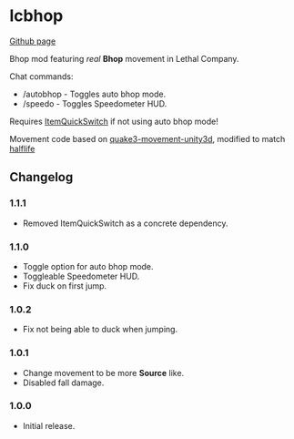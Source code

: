 # lcbhop
[Github page](https://github.com/Zyntex1/lcbhop)

Bhop mod featuring *real* **Bhop** movement in Lethal Company.

Chat commands:
- /autobhop - Toggles auto bhop mode.
- /speedo - Toggles Speedometer HUD.

Requires [ItemQuickSwitch](https://thunderstore.io/c/lethal-company/p/vasanex/ItemQuickSwitch/) if not using auto bhop mode!

Movement code based on [quake3-movement-unity3d](https://github.com/WiggleWizard/quake3-movement-unity3d/tree/master), modified to match [halflife](https://github.com/ValveSoftware/halflife/blob/master/pm_shared/pm_shared.c)

## Changelog

### 1.1.1
- Removed ItemQuickSwitch as a concrete dependency.

### 1.1.0
- Toggle option for auto bhop mode.
- Toggleable Speedometer HUD.
- Fix duck on first jump.

### 1.0.2
- Fix not being able to duck when jumping.

### 1.0.1
- Change movement to be more **Source** like.
- Disabled fall damage.

### 1.0.0
- Initial release.
